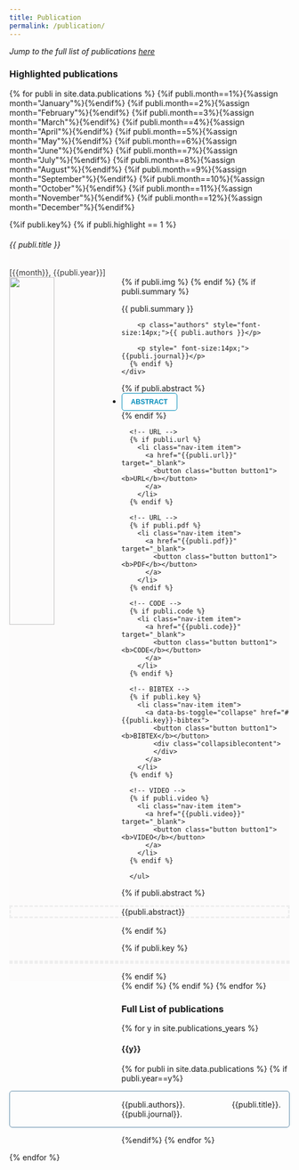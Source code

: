 ```yaml
---
title: Publication
permalink: /publication/
---
```

<style>
.button {
  background-color: white;
  border: none;
  color: white;
  padding: 8px 16px;
  cursor: pointer;
  text-align: center;
  font-size: 12px;
  transition-duration: 0.5s;
  cursor: pointer;
}
.button1 {
  color: #008CBA; 
  border: 1px solid #008CBA;
  border-radius: 5px;
}
.button1:hover {
  background-color: #008CBA;
  color: white;
}
.button1:after {
  color: white;
  font-weight: bold;
  float: center;
}
.collapsiblecontent {
  padding: 0 18px;
  max-height: 0;
  overflow: hidden;
  text-align: left;
  transition: max-height 0.2s ease-out;
  background-color: #f1f1f1;
}
</style>

<p><i>Jump to the full list of publications <a href="#full-list"> here</a></i></p>


<h3>Highlighted publications</h3>
<span style="display: block; margin-bottom: 1 em"></span>

{% for publi in site.data.publications %}
    {%if publi.month==1%}{%assign month="January"%}{%endif%}
    {%if publi.month==2%}{%assign month="February"%}{%endif%}
    {%if publi.month==3%}{%assign month="March"%}{%endif%}
    {%if publi.month==4%}{%assign month="April"%}{%endif%}
    {%if publi.month==5%}{%assign month="May"%}{%endif%}
    {%if publi.month==6%}{%assign month="June"%}{%endif%}
    {%if publi.month==7%}{%assign month="July"%}{%endif%}
    {%if publi.month==8%}{%assign month="August"%}{%endif%}
    {%if publi.month==9%}{%assign month="September"%}{%endif%}
    {%if publi.month==10%}{%assign month="October"%}{%endif%}
    {%if publi.month==11%}{%assign month="November"%}{%endif%}
    {%if publi.month==12%}{%assign month="December"%}{%endif%}

{%if publi.key%}
{% if publi.highlight == 1 %}
<div class="container mb-2">
<div class="row card card-body" style="background-color: #fcfbfb;">
  <div class="row">
    <h6 class="">{{ publi.title }}</h6>
    <span style="color: #363636;">[{{month}}, {{publi.year}}]</span>
  </div>
  <div class="clear-fix mt-3">
    <div class="col">
       {% if publi.img %}
        <img src="/publications/images/{{ publi.img }}" class="col-md-6 float-md-end mb-3 ms-md-3 img-fluid" style="float:left;width:40%" />
       {% endif %}
    <!-- <div class="col m-2"> -->
      {% if publi.summary %}
        <p style="font-size:14px; text-align:justify;">{{ publi.summary }}</p>

        <p class="authors" style="font-size:14px;">{{ publi.authors }}</p>

        <p style=" font-size:14px;">{{publi.journal}}</p>
      {% endif %}      
    </div>


  <div class="row" style="margin-left: 0px">
    <ul class="nav">
      <!-- ABSTRACT -->
      {% if publi.abstract %}
      <li class="nav-item item">
        <a data-bs-toggle="collapse" href="#{{publi.key}}-abstract">
        <button class="button button1"><b>ABSTRACT</b></button>
        </a>
      </li>
      {% endif %}

      <!-- URL -->
      {% if publi.url %}
        <li class="nav-item item">
          <a href="{{publi.url}}" target="_blank">
            <button class="button button1"><b>URL</b></button>
          </a>
        </li>
      {% endif %}

      <!-- URL -->
      {% if publi.pdf %}
        <li class="nav-item item">
          <a href="{{publi.pdf}}" target="_blank">
            <button class="button button1"><b>PDF</b></button>
          </a>
        </li>
      {% endif %}

      <!-- CODE -->
      {% if publi.code %}
        <li class="nav-item item"> 
          <a href="{{publi.code}}" target="_blank">
            <button class="button button1"><b>CODE</b></button>
          </a>
        </li>
      {% endif %}

      <!-- BIBTEX -->
      {% if publi.key %}
        <li class="nav-item item">
          <a data-bs-toggle="collapse" href="#{{publi.key}}-bibtex">
            <button class="button button1"><b>BIBTEX</b></button>
            <div class="collapsiblecontent">
            </div>
          </a>
        </li>
      {% endif %}

      <!-- VIDEO -->
      {% if publi.video %}
        <li class="nav-item item">
          <a href="{{publi.video}}" target="_blank">
            <button class="button button1"><b>VIDEO</b></button>
          </a>
        </li>
      {% endif %}

      </ul>

  </div>

  <div class="row">
  

  {% if publi.abstract %}
  <p id="{{publi.key}}-abstract" class="collapse p-2" style="border-style: dashed; text-align:justify; border-color: #eee">{{publi.abstract}}</p>
  {% endif %}

  {% if publi.key %}
  <p id="{{publi.key}}-bibtex" class="collapse" style="border-style: dashed; border-color:#eee">

  <object data="/publications/references/{{publi.key}}.txt" width="100%" style="overflow: auto;"></object>
  </p>
  {% endif %}
  </div>
  </div>
  </div>
  </div>
  {% endif %}
  {% endif %}
  {% endfor %}


  <span style="display: block; margin-bottom: 3 em"></span>


  <h3 id="full-list">Full List of publications</h3>
  <!-- <span style="display: block; margin-bottom: 1 em"></span> -->

  {% for y in site.publications_years %}

  <h4 class="year">{{y}}</h4>
  <!-- <span style="display: block; margin-bottom: 2 em"></span> -->

  {% for publi in site.data.publications %}
  {% if publi.year==y%}

  <div style="text-align:justify; padding: 15px;  border-radius:5px; border: 1px solid #5d8aa8; margin-bottom:5px;">
      {{publi.authors}}. <a href="{{publi.url}}" style="text-decoration:none;" target="_blank">{{publi.title}}</a>. {{publi.journal}}.
  </div>

  {%endif%}
  {% endfor %}
  <!-- <span style="display: block; margin-bottom: 3 em"></span> -->

  {% endfor %}
  <!-- </div> -->

<script>
var coll = document.getElementsByClassName("button");
var i;

for (i = 0; i < coll.length; i++) {
  coll[i].addEventListener("click", function() {
    this.classList.toggle("active");
    var content = this.nextElementSibling;
    if (content.style.maxHeight){
      content.style.maxHeight = null;
    } else {
      content.style.maxHeight = content.scrollHeight + "px";
    } 
  });
}
</script>
